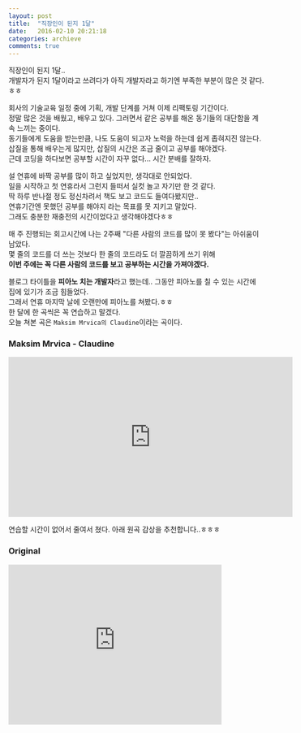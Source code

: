 ```yaml
---
layout: post
title:  "직장인이 된지 1달"
date:   2016-02-10 20:21:18
categories: archieve
comments: true
---
```


직장인이 된지 1달..<br>
개발자가 된지 1달이라고 쓰려다가 아직 개발자라고 하기엔 부족한 부분이 많은 것 같다.ㅎㅎ<br>

회사의 기술교육 일정 중에 기획, 개발 단계를 거쳐 이제 리팩토링 기간이다.<br>
정말 많은 것을 배웠고, 배우고 있다. 그러면서 같은 공부를 해온 동기들의 대단함을 계속 느끼는 중이다.<br>
동기들에게 도움을 받는만큼, 나도 도움이 되고자 노력을 하는데 쉽게 좁혀지진 않는다.<br>
삽질을 통해 배우는게 많지만, 삽질의 시간은 조금 줄이고 공부를 해야겠다.<br>
근데 코딩을 하다보면 공부할 시간이 자꾸 없다... 시간 분배를 잘하자.<br>

설 연휴에 바짝 공부를 많이 하고 싶었지만, 생각대로 안되었다.<br>
일을 시작하고 첫 연휴라서 그런지 들떠서 실컷 놀고 자기만 한 것 같다.<br>
딱 하루 반나절 정도 정신차려서 책도 보고 코드도 들여다봤지만..<br>
연휴기간엔 못했던 공부를 해야지 라는 목표를 못 지키고 말았다.<br>
그래도 충분한 재충전의 시간이었다고 생각해야겠다ㅎㅎ<br>

매 주 진행되는 회고시간에 나는 2주째 "다른 사람의 코드를 많이 못 봤다"는 아쉬움이 남았다.<br>
몇 줄의 코드를 더 쓰는 것보다 한 줄의 코드라도 더 깔끔하게 쓰기 위해<br>
**이번 주에는 꼭 다른 사람의 코드를 보고 공부하는 시간을 가져야겠다.**<br>

블로그 타이틀을 **피아노 치는 개발자**라고 했는데.. 그동안 피아노를 칠 수 있는 시간에 집에 있기가 조금
힘들었다. <br>그래서 연휴 마지막 날에 오랜만에 피아노를 쳐봤다.ㅎㅎ<br>
한 달에 한 곡씩은 꼭 연습하고 말겠다.<br>
오늘 쳐본 곡은 ```Maksim Mrvica의 Claudine```이라는 곡이다.<br>

### Maksim Mrvica - Claudine

<iframe width="560" height="315" src="https://www.youtube.com/embed/-EqPyQVC5_w" frameborder="0" allowfullscreen></iframe>

연습할 시간이 없어서 줄여서 쳤다.
아래 원곡 감상을 추천합니다..ㅎㅎㅎ

### Original

<iframe width="420" height="315" src="https://www.youtube.com/embed/Nkgezt05MOE" frameborder="0" allowfullscreen></iframe>


